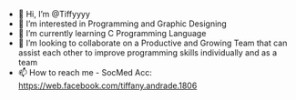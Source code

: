 - 👋 Hi, I’m @Tiffyyyy
- 👀 I’m interested in Programming and Graphic Designing
- 🌱 I’m currently learning C Programming Language
- 💞️ I’m looking to collaborate on a Productive and Growing Team that can assist each other to improve programming skills individually and as a team
- 📫 How to reach me - SocMed Acc: https://web.facebook.com/tiffany.andrade.1806
                                 

<!---
Tiffyyyy/Tiffyyyy is a ✨ special ✨ repository because its `README.md` (this file) appears on your GitHub profile.
You can click the Preview link to take a look at your changes.
--->
